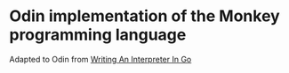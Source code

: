 # Odin implementation of the Monkey programming language

Adapted to Odin from [Writing An Interpreter In Go](https://interpreterbook.com)
